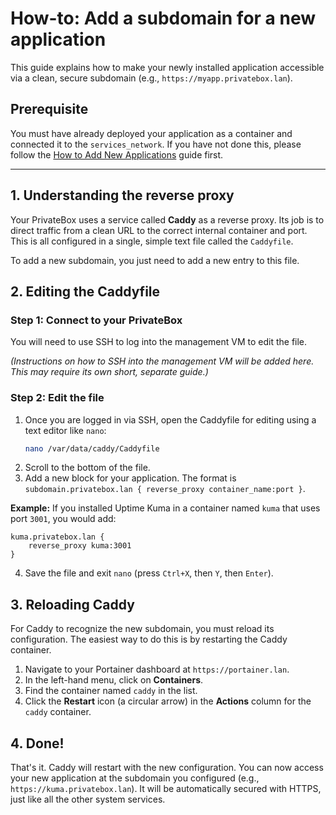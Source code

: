 # How-to: Add a subdomain for a new application

This guide explains how to make your newly installed application accessible via a clean, secure subdomain (e.g., `https://myapp.privatebox.lan`).

## Prerequisite

You must have already deployed your application as a container and connected it to the `services_network`. If you have not done this, please follow the [How to Add New Applications](./add-apps.md) guide first.

---

## 1. Understanding the reverse proxy

Your PrivateBox uses a service called **Caddy** as a reverse proxy. Its job is to direct traffic from a clean URL to the correct internal container and port. This is all configured in a single, simple text file called the `Caddyfile`.

To add a new subdomain, you just need to add a new entry to this file.

## 2. Editing the Caddyfile

### Step 1: Connect to your PrivateBox

You will need to use SSH to log into the management VM to edit the file.

*(Instructions on how to SSH into the management VM will be added here. This may require its own short, separate guide.)*

### Step 2: Edit the file

1.  Once you are logged in via SSH, open the Caddyfile for editing using a text editor like `nano`:
    ```bash
    nano /var/data/caddy/Caddyfile
    ```
2.  Scroll to the bottom of the file.
3.  Add a new block for your application. The format is `subdomain.privatebox.lan { reverse_proxy container_name:port }`.

**Example:** If you installed Uptime Kuma in a container named `kuma` that uses port `3001`, you would add:

```
kuma.privatebox.lan {
    reverse_proxy kuma:3001
}
```

4.  Save the file and exit `nano` (press `Ctrl+X`, then `Y`, then `Enter`).

## 3. Reloading Caddy

For Caddy to recognize the new subdomain, you must reload its configuration. The easiest way to do this is by restarting the Caddy container.

1.  Navigate to your Portainer dashboard at `https://portainer.lan`.
2.  In the left-hand menu, click on **Containers**.
3.  Find the container named `caddy` in the list.
4.  Click the **Restart** icon (a circular arrow) in the **Actions** column for the `caddy` container.

## 4. Done!

That's it. Caddy will restart with the new configuration. You can now access your new application at the subdomain you configured (e.g., `https://kuma.privatebox.lan`). It will be automatically secured with HTTPS, just like all the other system services.
